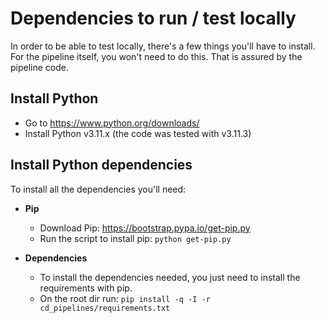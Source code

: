 # Dependencies to run / test locally

In order to be able to test locally, there's a few things you'll have to install. For the pipeline itself, you won't need to do this. That is assured by the pipeline code.

## Install Python

* Go to <https://www.python.org/downloads/>
* Install Python v3.11.x (the code was tested with v3.11.3)

## Install Python dependencies

To install all the dependencies you'll need:

* **Pip**
  * Download Pip: <https://bootstrap.pypa.io/get-pip.py>
  * Run the script to install pip: `python get-pip.py`

* **Dependencies**
  * To install the dependencies needed, you just need to install the requirements with pip.
  * On the root dir run: `pip install -q -I -r cd_pipelines/requirements.txt`
